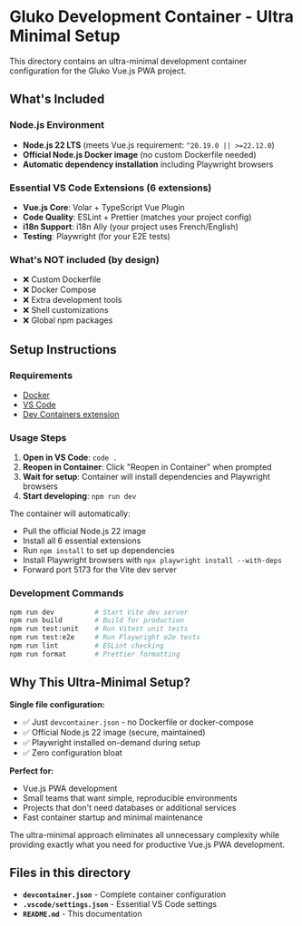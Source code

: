 # Gluko Development Container - Ultra Minimal Setup

This directory contains an ultra-minimal development container configuration for the Gluko Vue.js PWA project.

## What's Included

### Node.js Environment

- **Node.js 22 LTS** (meets Vue.js requirement: `^20.19.0 || >=22.12.0`)
- **Official Node.js Docker image** (no custom Dockerfile needed)
- **Automatic dependency installation** including Playwright browsers

### Essential VS Code Extensions (6 extensions)

- **Vue.js Core**: Volar + TypeScript Vue Plugin
- **Code Quality**: ESLint + Prettier (matches your project config)  
- **i18n Support**: i18n Ally (your project uses French/English)
- **Testing**: Playwright (for your E2E tests)

### What's NOT included (by design)

- ❌ Custom Dockerfile
- ❌ Docker Compose
- ❌ Extra development tools
- ❌ Shell customizations
- ❌ Global npm packages

## Setup Instructions

### Requirements

- [Docker](https://www.docker.com/get-started)
- [VS Code](https://code.visualstudio.com/)
- [Dev Containers extension](https://marketplace.visualstudio.com/items?itemName=ms-vscode-remote.remote-containers)

### Usage Steps

1. **Open in VS Code**: `code .`
2. **Reopen in Container**: Click "Reopen in Container" when prompted
3. **Wait for setup**: Container will install dependencies and Playwright browsers
4. **Start developing**: `npm run dev`

The container will automatically:

- Pull the official Node.js 22 image
- Install all 6 essential extensions  
- Run `npm install` to set up dependencies
- Install Playwright browsers with `npx playwright install --with-deps`
- Forward port 5173 for the Vite dev server

### Development Commands

```bash
npm run dev          # Start Vite dev server
npm run build        # Build for production  
npm run test:unit    # Run Vitest unit tests
npm run test:e2e     # Run Playwright e2e tests
npm run lint         # ESLint checking
npm run format       # Prettier formatting
```

## Why This Ultra-Minimal Setup?

**Single file configuration:**

- ✅ Just `devcontainer.json` - no Dockerfile or docker-compose
- ✅ Official Node.js 22 image (secure, maintained)
- ✅ Playwright installed on-demand during setup
- ✅ Zero configuration bloat

**Perfect for:**

- Vue.js PWA development
- Small teams that want simple, reproducible environments
- Projects that don't need databases or additional services
- Fast container startup and minimal maintenance

The ultra-minimal approach eliminates all unnecessary complexity while providing exactly what you need for productive Vue.js PWA development.

## Files in this directory

- **`devcontainer.json`** - Complete container configuration
- **`.vscode/settings.json`** - Essential VS Code settings
- **`README.md`** - This documentation
